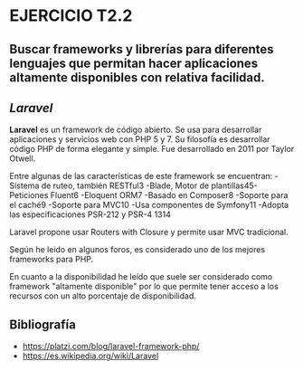 # EJERCICIO T2.2

## Buscar frameworks y librerías para diferentes lenguajes que permitan hacer aplicaciones altamente disponibles con relativa facilidad.

## *Laravel*

**Laravel** es un framework de código abierto. Se usa para desarrollar aplicaciones y servicios web con PHP 5 y 7. Su filosofía es desarrollar código PHP de forma elegante y simple. Fue desarrollado en 2011 por Taylor Otwell.

Entre algunas de las características de este framework se encuentran:
    -Sistema de ruteo, también RESTful3​
    -Blade, Motor de plantillas4​5​
    -Peticiones Fluent6​
    -Eloquent ORM7​
    -Basado en Composer8​
    -Soporte para el caché9​
    -Soporte para MVC10​
    -Usa componentes de Symfony11​
    -Adopta las especificaciones PSR-212​ y PSR-4 13​14​

Laravel propone usar Routers with Closure y permite usar MVC tradicional.

Según he leido en algunos foros, es considerado uno de los mejores frameworks para PHP.

En cuanto a la disponibilidad he leído que suele ser considerado como framework "altamente disponible" por lo que permite tener acceso a los recursos con un alto porcentaje de disponibilidad.

 
## Bibliografía
* https://platzi.com/blog/laravel-framework-php/
* https://es.wikipedia.org/wiki/Laravel


